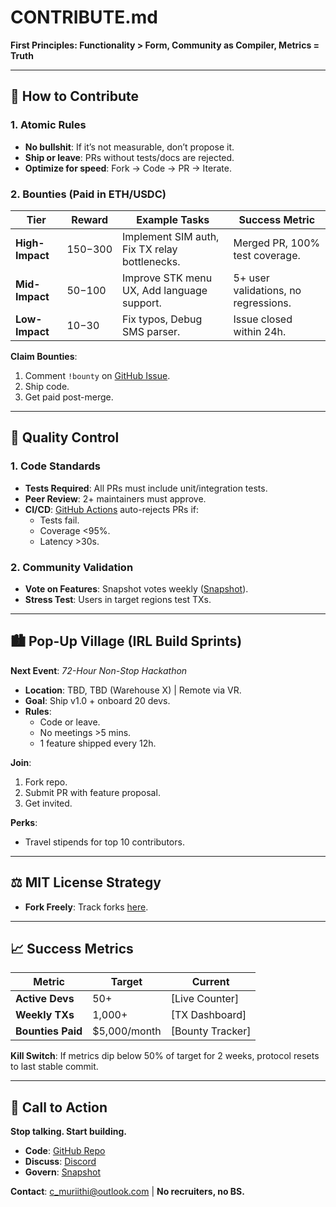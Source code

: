 # CONTRIBUTE.md
**First Principles: Functionality > Form, Community as Compiler, Metrics = Truth**

---

## :rocket: How to Contribute
### 1. **Atomic Rules**
- **No bullshit**: If it’s not measurable, don’t propose it.
- **Ship or leave**: PRs without tests/docs are rejected.
- **Optimize for speed**: Fork → Code → PR → Iterate.

### 2. **Bounties (Paid in ETH/USDC)**
| **Tier**          | **Reward** | **Example Tasks**                          | **Success Metric**                  |
|-------------------|------------|--------------------------------------------|--------------------------------------|
| **High-Impact**   | $150-$300  | Implement SIM auth, Fix TX relay bottlenecks. | Merged PR, 100% test coverage.      |
| **Mid-Impact**    | $50-$100   | Improve STK menu UX, Add language support. | 5+ user validations, no regressions. |
| **Low-Impact**    | $10-$30    | Fix typos, Debug SMS parser.               | Issue closed within 24h.            |

**Claim Bounties**:
1. Comment `!bounty` on [GitHub Issue](https://github.com/your-repo/issues).
2. Ship code.
3. Get paid post-merge.

---

## :hammer: Quality Control
### 1. **Code Standards**
- **Tests Required**: All PRs must include unit/integration tests.
- **Peer Review**: 2+ maintainers must approve.
- **CI/CD**: [GitHub Actions](/.github/workflows) auto-rejects PRs if:
  - Tests fail.
  - Coverage <95%.
  - Latency >30s.

### 2. **Community Validation**
- **Vote on Features**: Snapshot votes weekly ([Snapshot](https://snapshot.org)).
- **Stress Test**: Users in target regions test TXs.

---

## :cityscape: Pop-Up Village (IRL Build Sprints)
**Next Event**: *72-Hour Non-Stop Hackathon*
- **Location**: TBD, TBD (Warehouse X) | Remote via VR.
- **Goal**: Ship v1.0 + onboard 20 devs.
- **Rules**:
  - Code or leave.
  - No meetings >5 mins.
  - 1 feature shipped every 12h.

**Join**:
1. Fork repo.
2. Submit PR with feature proposal.
3. Get invited.

**Perks**:
- Travel stipends for top 10 contributors.

---

## :balance_scale: MIT License Strategy
- **Fork Freely**: Track forks [here](https://github.com/your-repo/network).

---

## :chart_with_upwards_trend: Success Metrics
| **Metric**           | **Target**              | **Current**           |
|-----------------------|-------------------------|-----------------------|
| **Active Devs**       | 50+                     | [Live Counter]        |
| **Weekly TXs**        | 1,000+                  | [TX Dashboard]        |
| **Bounties Paid**     | $5,000/month            | [Bounty Tracker]      |

**Kill Switch**: If metrics dip below 50% of target for 2 weeks, protocol resets to last stable commit.

---

## :speech_balloon: Call to Action
**Stop talking. Start building.**
- **Code**: [GitHub Repo](https://github.com/your-repo)
- **Discuss**: [Discord](https://discord.gg/your-link)
- **Govern**: [Snapshot](https://snapshot.org/#/your-dao)

**Contact**: [c_muriithi@outlook.com](mailto:c_muriithi@outlook.com) | **No recruiters, no BS.**
